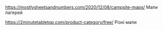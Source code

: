 https://mostlysheetsandnumbers.com/2020/12/08/campsite-maps/
Мапи лагерей

https://2minutetabletop.com/product-category/free/
Різні мапи

